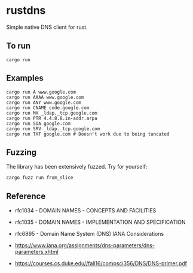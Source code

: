 # rustdns

Simple native DNS client for rust.


## To run

```shell
cargo run 
```


## Examples

```shell
cargo run A www.google.com
cargo run AAAA www.google.com
cargo run ANY www.google.com
cargo run CNAME code.google.com
cargo run MX _ldap._tcp.google.com
cargo run PTR 4.4.8.8.in-addr.arpa
cargo run SOA google.com
cargo run SRV _ldap._tcp.google.com
cargo run TXT google.com # Doesn't work due to being tuncated

```

## Fuzzing

The library has been extensively fuzzed. Try for yourself:

```shell
cargo fuzz run from_slice
```


## Reference

* rfc1034 - DOMAIN NAMES - CONCEPTS AND FACILITIES
* rfc1035 - DOMAIN NAMES - IMPLEMENTATION AND SPECIFICATION
* rfc6895 - Domain Name System (DNS) IANA Considerations

* https://www.iana.org/assignments/dns-parameters/dns-parameters.xhtml
* https://courses.cs.duke.edu//fall16/compsci356/DNS/DNS-primer.pdf
